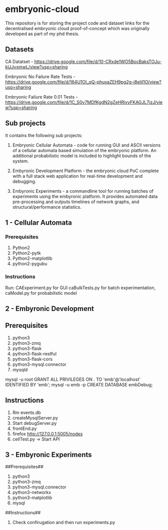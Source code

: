 # embryonic-cloud

This repository is for storing the project code and dataset links for the decentralised embryonic cloud proof-of-concept which was originally developed as part of my phd thesis. 

## Datasets

CA Datatset - https://drive.google.com/file/d/10-CRxde1WO5BocBaksTOJu-klJJvxmwL/view?usp=sharing

Embryonic No Failure Rate Tests - https://drive.google.com/file/d/164U1OI_qQ-phuxaZEH9pg2g-i8elil1O/view?usp=sharing

Embryonic Failure Rate 0.01 Tests - https://drive.google.com/file/d/1C_S0y7MDfKgdN2gZeHRivyFKAGJL7jzJ/view?usp=sharing

## Sub projects

It contains the following sub projects:

1) Embryonic Cellular Automata - code for running GUI and ASCII versions of a cellular automata based simulation of the embryonic platform. An additional probabilistic model is included to highlight bounds of the system.

2) Embyronic Development Platform - the embryonic cloud PoC complete with a full stack web application for real-time development and debugging.

3) Embyronic Experiments - a commandline tool for running batches of experiments using the embyronic platform. It provides automated data pre-processing and outputs timelines of network graphs, and structural/performance statistics.


## 1 - Cellular Automata


### Prerequisites

1) Python2
2) Python2-pytk
3) Python2-matplotlib
4) python2-pygubu

### Instructions

Run:
CAExperiment.py for GUI 
caBulkTests.py for batch experimentation, 
caModel.py for probabilistic model


## 2 -  Embyronic Development

## Prerequisites 
1) python3
1) python3-zmq
2) python3-flask
3) python3-flask-restful
4) python3-flask-cors
5) python3-mysql.connector
6) mysqld

  mysql -u root
  GRANT ALL PRIVILEGES ON *.* TO 'emb'@'localhost' IDENTIFIED BY 'emb';
  mysql -u emb -p
  CREATE DATABASE embDebug;


## Instructions 

1) Rm events.db
2) createMysqlServer.py
2) Start debugServer.py
4) frontEnd.py
5) firefox http://127.0.0.1:5005/nodes
6)  cellTest.py -> Start API


## 3 - Embyronic Experiments


##Prerequisites##
1) python3
2) python3-zmq
3) python3-mysql.connector
4) python3-networkx
5) python3-matplotlib
6) mysql


##Instructions##

1) Check confirugation and then run experiments.py





